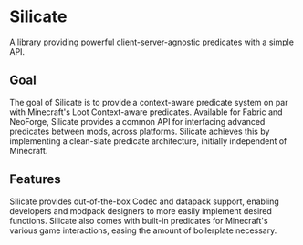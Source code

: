 # Silicate
A library providing powerful client-server-agnostic predicates with a simple API.

## Goal
The goal of Silicate is to provide a context-aware predicate system on par with Minecraft's Loot Context-aware predicates. Available for Fabric and NeoForge, Silicate provides a common API for interfacing advanced predicates between mods, across platforms. Silicate achieves this by implementing a clean-slate predicate architecture, initially independent of Minecraft.

## Features
Silicate provides out-of-the-box Codec and datapack support, enabling developers and modpack designers to more easily implement desired functions. Silicate also comes with built-in predicates for Minecraft's various game interactions, easing the amount of boilerplate necessary.